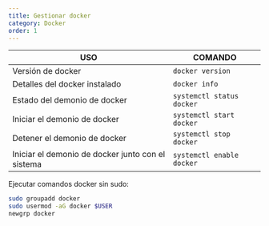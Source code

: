 ```yaml
---
title: Gestionar docker
category: Docker
order: 1
---
```


| USO | COMANDO |
|---|---|
| Versión de docker | `docker version` |
| Detalles del docker instalado | `docker info` |
| Estado del demonio de docker | `systemctl status docker` |
| Iniciar el demonio de docker | `systemctl start docker` |
| Detener el demonio de docker | `systemctl stop docker` |
| Iniciar el demonio de docker junto con el sistema | `systemctl enable docker` |


Ejecutar comandos docker sin sudo:
```bash
sudo groupadd docker
sudo usermod -aG docker $USER
newgrp docker
```
